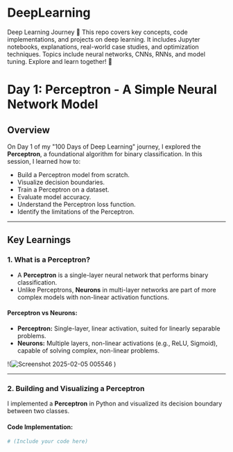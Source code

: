 # DeepLearning
Deep Learning Journey 🚀 This repo covers key concepts, code implementations, and projects on deep learning. It includes Jupyter notebooks, explanations, real-world case studies, and optimization techniques. Topics include neural networks, CNNs, RNNs, and model tuning. Explore and learn together! 🚀
# Day 1: Perceptron - A Simple Neural Network Model

## Overview
On Day 1 of my "100 Days of Deep Learning" journey, I explored the **Perceptron**, a foundational algorithm for binary classification. In this session, I learned how to:

- Build a Perceptron model from scratch.
- Visualize decision boundaries.
- Train a Perceptron on a dataset.
- Evaluate model accuracy.
- Understand the Perceptron loss function.
- Identify the limitations of the Perceptron.

---

## Key Learnings

### 1. What is a Perceptron?
- A **Perceptron** is a single-layer neural network that performs binary classification.
- Unlike Perceptrons, **Neurons** in multi-layer networks are part of more complex models with non-linear activation functions.

#### Perceptron vs Neurons:
- **Perceptron:** Single-layer, linear activation, suited for linearly separable problems.
- **Neurons:** Multiple layers, non-linear activations (e.g., ReLU, Sigmoid), capable of solving complex, non-linear problems.

!(![Screenshot 2025-02-05 005546](https://github.com/user-attachments/assets/6b4653ff-476e-4019-8f76-6a5128fb44c5)
)

---

### 2. Building and Visualizing a Perceptron
I implemented a **Perceptron** in Python and visualized its decision boundary between two classes.

#### Code Implementation:
```python
# (Include your code here)
